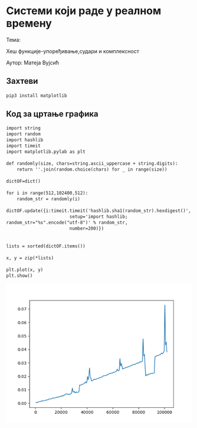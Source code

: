 # Системи који раде у реалном времену
Тема: 

Хеш функције-упоређивање,судари и комплексност 
 
Аутор: Матеја Вујсић

## Захтеви


```bash
pip3 install matplotlib
```

## Код за цртање графика

```python3
import string
import random
import hashlib
import timeit
import matplotlib.pylab as plt

def randomly(size, chars=string.ascii_uppercase + string.digits):
    return ''.join(random.choice(chars) for _ in range(size))

dictOF=dict()

for i in range(512,102400,512):
    random_str = randomly(i)
    dictOF.update({i:timeit.timeit('hashlib.sha1(random_str).hexdigest()',
                        setup='import hashlib; random_str="%s".encode("utf-8")' % random_str,
                        number=200)})


lists = sorted(dictOF.items()) 

x, y = zip(*lists) 

plt.plot(x, y)
plt.show()

```

![diagram](plot.png)
